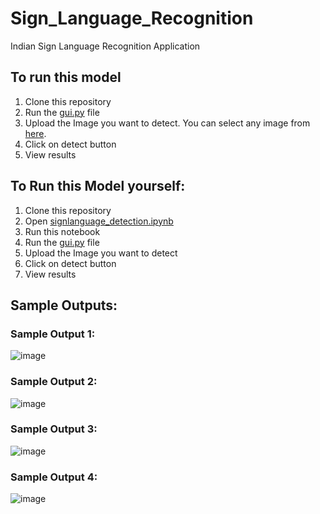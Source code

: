 # Sign_Language_Recognition
Indian Sign Language Recognition Application

## To run this model
1. Clone this repository
2. Run the [gui.py](https://github.com/sandhitaroy/Sign_Language_Recognition/blob/main/gui.py) file
3. Upload the Image you want to detect. You can select any image from [here](https://github.com/sandhitaroy/Sign_Language_Recognition/tree/main/data).
4. Click on detect button
5. View results
   
## To Run this Model yourself:
1. Clone this repository
2. Open [signlanguage_detection.ipynb](https://github.com/sandhitaroy/Sign_Language_Recognition/blob/main/signlanguage_detection.ipynb)
3. Run this notebook
4. Run the [gui.py](https://github.com/sandhitaroy/Sign_Language_Recognition/blob/main/gui.py) file
5. Upload the Image you want to detect
6. Click on detect button
7. View results

## Sample Outputs:
### Sample Output 1:
![image](https://github.com/sandhitaroy/Sign_Language_Recognition/assets/140893891/69595adb-c368-40a3-9c15-82b20d3f65a6)

### Sample Output 2:
![image](https://github.com/sandhitaroy/Sign_Language_Recognition/assets/140893891/94dd44bd-2a51-4460-b3e1-c978aa0e7468)

### Sample Output 3:
![image](https://github.com/sandhitaroy/Sign_Language_Recognition/assets/140893891/21195f43-4abe-490a-8cfc-9947013cc6bd)

### Sample Output 4:
![image](https://github.com/sandhitaroy/Sign_Language_Recognition/assets/140893891/524e1eff-d2bb-4df3-8bbf-6b4a1cddca34)
